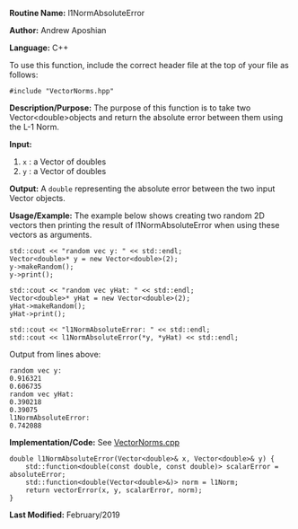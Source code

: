**Routine Name:** l1NormAbsoluteError

**Author:** Andrew Aposhian

**Language:** C++

To use this function, include the correct header file at the top of your file as follows:
```
#include "VectorNorms.hpp"
```

**Description/Purpose:** The purpose of this function is to take two Vector\<double\>objects and return the absolute error between them using the L-1 Norm.

**Input:**
1. `x` : a Vector of doubles
2. `y` : a Vector of doubles

**Output:** A `double` representing the absolute error between the two input Vector objects.

**Usage/Example:** The example below shows creating two random 2D vectors then printing the result of l1NormAbsoluteError when using these vectors as arguments.
```
std::cout << "random vec y: " << std::endl;
Vector<double>* y = new Vector<double>(2);
y->makeRandom();
y->print();

std::cout << "random vec yHat: " << std::endl;
Vector<double>* yHat = new Vector<double>(2);
yHat->makeRandom();
yHat->print();

std::cout << "l1NormAbsoluteError: " << std::endl;
std::cout << l1NormAbsoluteError(*y, *yHat) << std::endl;
```

Output from lines above:
```
random vec y: 
0.916321
0.606735
random vec yHat: 
0.390218
0.39075
l1NormAbsoluteError: 
0.742088
```

**Implementation/Code:**
See [VectorNorms.cpp](../src/lib/VectorNorms.cpp)
```
double l1NormAbsoluteError(Vector<double>& x, Vector<double>& y) {
    std::function<double(const double, const double)> scalarError = absoluteError;
    std::function<double(Vector<double>&)> norm = l1Norm;
    return vectorError(x, y, scalarError, norm);
}
```

**Last Modified:** February/2019
